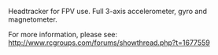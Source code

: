 Headtracker for FPV use. Full 3-axis accelerometer, gyro and magnetometer.

For more information, please see:
http://www.rcgroups.com/forums/showthread.php?t=1677559